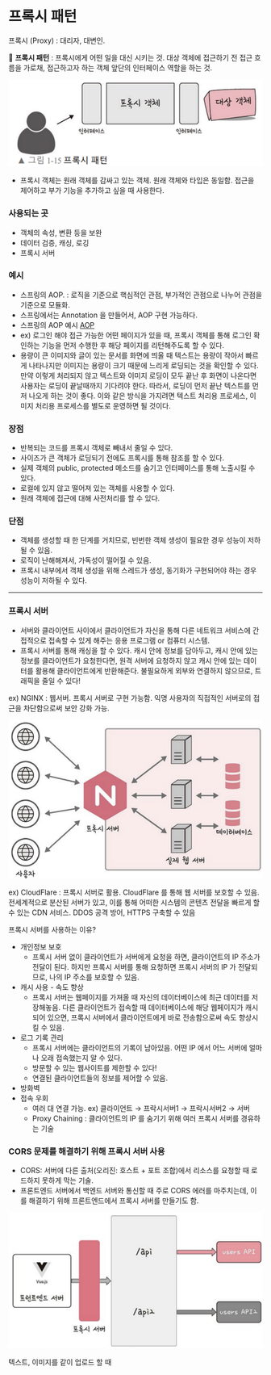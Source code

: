 # 프록시 패턴

프록시 (Proxy) : 대리자, 대변인.

📌  **프록시 패턴** : 프록시에게 어떤 일을 대신 시키는 것. 대상 객체에 접근하기 전 접근 흐름을 가로채, 접근하고자 하는 객체 앞단의 인터페이스 역할을 하는 것.

![Untitled](./image/proxy_pattern.png)

- 프록시 객체는 원래 객체를 감싸고 있는 객체. 원래 객체와 타입은 동일함. 접근을 제어하고 부가 기능을 추가하고 싶을 때 사용한다.

### 사용되는 곳

- 객체의 속성, 변환 등을 보완
- 데이터 검증, 캐싱, 로깅
- 프록시 서버

### 예시

- 스프링의 AOP. : 로직을 기준으로 핵심적인 관점, 부가적인 관점으로 나누어 관점을 기준으로 모듈화.
- 스프링에서는 Annotation 을 만들어서, AOP 구현 가능하다.
- 스프링의 AOP 예시
    [AOP](https://programforlife.tistory.com/107)
- ex) 로그인 해야 접근 가능한 어떤 페이지가 있을 때, 프록시 객체를 통해 로그인 확인하는 기능을 먼저 수행한 후 해당 페이지를 리턴해주도록 할 수 있다.
- 용량이 큰 이미지와 글이 있는 문서를 화면에 띄울 때
    텍스트는 용량이 작아서 빠르게 나타나지만 이미지는 용량이 크기 때문에 느리게 로딩되는 것을 확인할 수 있다. 만약 이렇게 처리되지 
    않고 텍스트와 이미지 로딩이 모두 끝난 후 화면이 나온다면 사용자는 로딩이 끝날때까지 기다려야 한다.
    따라서, 로딩이 먼저 끝난 텍스트를 먼저 나오게 하는 것이 좋다. 이와 같은 방식을 가지려면 텍스트 처리용 프로세스, 이미지 처리용 프로세스를 별도로 운영하면 될 것이다.

### 장점

- 반복되는 코드를 프록시 객체로 빼내서 줄일 수 있다.
- 사이즈가 큰 객체가 로딩되기 전에도 프록시를 통해 참조를 할 수 있다.
- 실제 객체의 public, protected 메소드를 숨기고 인터페이스를 통해 노출시킬 수 있다.
- 로컬에 있지 않고 떨어져 있는 객체를 사용할 수 있다.
- 원래 객체에 접근에 대해 사전처리를 할 수 있다.

### 단점

- 객체를 생성할 때 한 단계를 거치므로, 빈번한 객체 생성이 필요한 경우 성능이 저하될 수 있음.
- 로직이 난해해져서, 가독성이 떨어질 수 있음.
- 프록시 내부에서 객체 생성을 위해 스레드가 생성, 동기화가 구현되어야 하는 경우 성능이 저하될 수 있다.

---

### 프록시 서버

- 서버와 클라이언트 사이에서 클라이언트가 자신을 통해 다른 네트워크 서비스에 간접적으로 접속할 수 있게 해주는 응용 프로그램 or 컴퓨터 시스템.
- 프록시 서버를 통해 캐싱을 할 수 있다. 캐시 안에 정보를 담아두고, 캐시 안에 있는 정보를 클라이언트가 요청한다면, 원격 서버에 요청하지 않고 캐시 안에 있는 데이터를 활용해 클라이언트에게 반환해준다. 불필요하게 외부와 연결하지 않으므로, 트래픽을 줄일 수 있다!

ex) NGINX : 웹서버.  프록시 서버로 구현 가능함. 익명 사용자의 직접적인 서버로의 접근을 차단함으로써 보안 강화 가능.

![Untitled](./image/proxy_server.png)

ex) CloudFlare : 프록시 서버로 활용. CloudFlare 를 통해 웹 서버를 보호할 수 있음. 전세계적으로 분산된 서버가 있고, 이를 통해 어떠한 시스템의 콘텐츠 전달을 빠르게 할 수 있는 CDN 서비스. DDOS 공격 방어, HTTPS 구축할 수 있음

프록시 서버를 사용하는 이유?

- 개인정보 보호
    - 프록시 서버 없이 클라이언트가 서버에게 요청을 하면, 클라이언트의 IP 주소가 전달이 된다. 하지만 프록시 서버를 통해 요청하면 프록시 서버의 IP 가 전달되므로, 나의 IP 주소를 보호할 수 있음.
- 캐시 사용 - 속도 향상
    - 프록시 서버는 웹페이지를 가져올 때 자신의 데이터베이스에 최근 데이터를 저장해놓음. 다른 클라이언트가 접속할 때 데이터베이스에 해당 웹페이지가 캐시되어 있으면, 프록시 서버에서 클라이언트에게 바로 전송함으로써 속도 향상시킬 수 있음.
- 로그 기록 관리
    - 프록시 서버에는 클라이언트의 기록이 남아있음. 어떤 IP 에서 어느 서버에 얼마나 오래 접속했는지 알 수 있다.
    - 방문할 수 있는 웹사이트를 제한할 수 있다!
    - 연결된 클라이언트들의 정보를 제어할 수 있음.
- 방화벽
- 접속 우회
    - 여러 대 연결 가능. ex) 클라이언트 → 프락시서버1 → 프락시서버2 → 서버
    - Proxy Chaining : 클라이언트의 IP 를 숨기기 위해 여러 프록시 서버를 경유하는 기술

### CORS 문제를 해결하기 위해 프록시 서버 사용

- CORS: 서버에 다른 출처(오리진: 호스트 + 포트 조합)에서 리소스를 요청할 때 로드하지 못하게 막는 기술.
- 프론트엔드 서버에서 백엔드 서버와 통신할 때 주로 CORS 에러를 마주치는데, 이를 해결하기 위해 프론트엔드에서 프록시 서버를 만들기도 함.

![Untitled](./image/proxy_server2.png)

텍스트, 이미지를 같이 업로드 할 때

